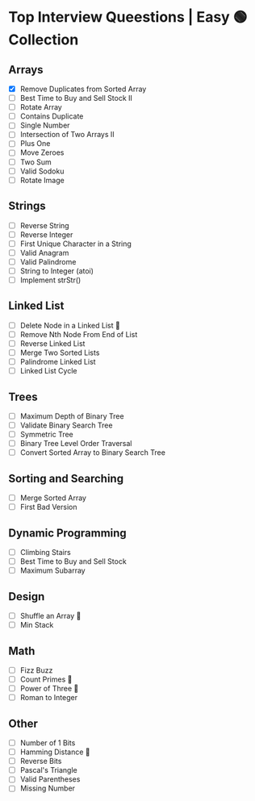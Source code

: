 # Top Interview Queestions | Easy 🟢 Collection

## Arrays
- [x] Remove Duplicates from Sorted Array
- [ ] Best Time to Buy and Sell Stock II
- [ ] Rotate Array
- [ ] Contains Duplicate
- [ ] Single Number
- [ ] Intersection of Two Arrays II
- [ ] Plus One
- [ ] Move Zeroes
- [ ] Two Sum
- [ ] Valid Sodoku
- [ ] Rotate Image 
## Strings
- [ ] Reverse String
- [ ] Reverse Integer
- [ ] First Unique Character in a String
- [ ] Valid Anagram
- [ ] Valid Palindrome
- [ ] String to Integer (atoi)
- [ ] Implement strStr()
## Linked List
- [ ] Delete Node in a Linked List 💎
- [ ] Remove Nth Node From End of List
- [ ] Reverse Linked List
- [ ] Merge Two Sorted Lists
- [ ] Palindrome Linked List
- [ ] Linked List Cycle
## Trees
- [ ] Maximum Depth of Binary Tree
- [ ] Validate Binary Search Tree
- [ ] Symmetric Tree
- [ ] Binary Tree Level Order Traversal
- [ ] Convert Sorted Array to Binary Search Tree
## Sorting and Searching
- [ ] Merge Sorted Array
- [ ] First Bad Version
## Dynamic Programming
- [ ] Climbing Stairs
- [ ] Best Time to Buy and Sell Stock
- [ ] Maximum Subarray
## Design 
- [ ] Shuffle an Array 💎
- [ ] Min Stack
## Math
- [ ] Fizz Buzz
- [ ] Count Primes 💎
- [ ] Power of Three 💎
- [ ] Roman to Integer
## Other
- [ ] Number of 1 Bits
- [ ] Hamming Distance 💎
- [ ] Reverse Bits
- [ ] Pascal's Triangle
- [ ] Valid Parentheses 
- [ ] Missing Number